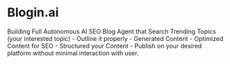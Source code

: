 # Blogin.ai
Building Full Autonomous AI SEO Blog Agent that Search Trending Topics (your interested topic) - Outline it properly - Generated Content - Optimized Content for SEO - Structured your Content - Publish on your desired platform without minimal interaction with user. 
